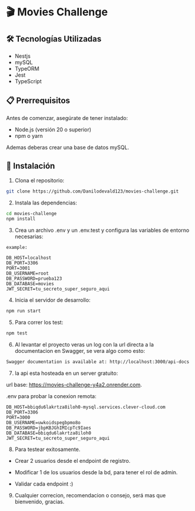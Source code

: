 # 🎬 Movies Challenge


## 🛠️ Tecnologías Utilizadas

- Nestjs
- mySQL
- TypeORM
- Jest
- TypeScript

## 📋 Prerrequisitos

Antes de comenzar, asegúrate de tener instalado:

- Node.js (versión 20 o superior)
- npm o yarn

Ademas deberas crear una base de datos mySQL.


## 🔧 Instalación

1. Clona el repositorio:
```bash
git clone https://github.com/Danilodevald123/movies-challenge.git
```

2. Instala las dependencias:
```bash
cd movies-challenge
npm install
```

3. Crea un archivo .env y un .env.test y configura las variables de entorno necesarias:
```
example: 

DB_HOST=localhost
DB_PORT=3306
PORT=3001
DB_USERNAME=root
DB_PASSWORD=prueba123
DB_DATABASE=movies
JWT_SECRET=tu_secreto_super_seguro_aqui
```

4. Inicia el servidor de desarrollo:
```bash
npm run start
```

5. Para correr los test:
```bash
npm test
```

6. Al levantar el proyecto veras un log con la url directa a la documentacion en Swagger, se vera algo como esto:
```bash
Swagger documentation is available at: http://localhost:3000/api-docs
```

7. la api esta hosteada en un server gratuito:

url base: https://movies-challenge-y4a2.onrender.com.

.env para probar la conexion remota: 
```
DB_HOST=bbiqdu6lakrtza8iloh0-mysql.services.clever-cloud.com
DB_PORT=3306
PORT=3000
DB_USERNAME=uwkoidspegbpmo8o
DB_PASSWORD=jbpKBJGhIMIcpTc9Iaes
DB_DATABASE=bbiqdu6lakrtza8iloh0
JWT_SECRET=tu_secreto_super_seguro_aqui
```

8. Para testear exitosamente.

* Crear 2 usuarios desde el endpoint de registro.

* Modificar 1 de los usuarios desde la bd, para tener el rol de admin. 

* Validar cada endpoint :) 

9. Cualquier correcion, recomendacion o consejo, será mas que bienvenido, gracias. 




